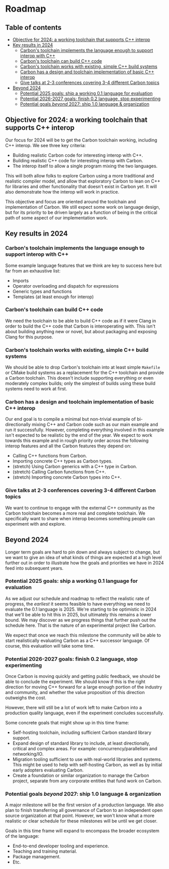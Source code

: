 # Roadmap

<!--
Part of the Carbon Language project, under the Apache License v2.0 with LLVM
Exceptions. See /LICENSE for license information.
SPDX-License-Identifier: Apache-2.0 WITH LLVM-exception
-->

<!-- toc -->

## Table of contents

-   [Objective for 2024: a working toolchain that supports C++ interop](#objective-for-2024-a-working-toolchain-that-supports-c-interop)
-   [Key results in 2024](#key-results-in-2024)
    -   [Carbon's toolchain implements the language enough to support interop with C++](#carbons-toolchain-implements-the-language-enough-to-support-interop-with-c)
    -   [Carbon's toolchain can build C++ code](#carbons-toolchain-can-build-c-code)
    -   [Carbon's toolchain works with existing, simple C++ build systems](#carbons-toolchain-works-with-existing-simple-c-build-systems)
    -   [Carbon has a design and toolchain implementation of basic C++ interop](#carbon-has-a-design-and-toolchain-implementation-of-basic-c-interop)
    -   [Give talks at 2-3 conferences covering 3-4 different Carbon topics](#give-talks-at-2-3-conferences-covering-3-4-different-carbon-topics)
-   [Beyond 2024](#beyond-2024)
    -   [Potential 2025 goals: ship a working 0.1 language for evaluation](#potential-2025-goals-ship-a-working-01-language-for-evaluation)
    -   [Potential 2026-2027 goals: finish 0.2 language, stop experimenting](#potential-2026-2027-goals-finish-02-language-stop-experimenting)
    -   [Potential goals _beyond_ 2027: ship 1.0 language & organization](#potential-goals-beyond-2027-ship-10-language--organization)

<!-- tocstop -->

## Objective for 2024: a working toolchain that supports C++ interop

Our focus for 2024 will be to get the Carbon toolchain working, including C++
interop. We see three key criteria:

-   Building realistic Carbon code for interesting interop with C++.
-   Building realistic C++ code for interesting interop with Carbon.
-   The interop itself to allow a single program mixing the two languages.

This will both allow folks to explore Carbon using a more traditional and
realistic compiler model, and allow that exploratory Carbon to lean on C++ for
libraries and other functionality that doesn't exist in Carbon yet. It will also
demonstrate how the interop will work in practice.

This objective and focus are oriented around the toolchain and implementation of
Carbon. We still expect some work on language design, but for its priority to be
driven largely as a function of being in the critical path of some aspect of our
implementation work.

## Key results in 2024

### Carbon's toolchain implements the language enough to support interop with C++

Some example language features that we think are key to success here but far
from an exhaustive list:

-   Imports
-   Operator overloading and dispatch for expressions
-   Generic types and functions
-   Templates (at least enough for interop)

### Carbon's toolchain can build C++ code

We need the toolchain to be able to build C++ code as if it were Clang in order
to build the C++ code that Carbon is interoperating with. This isn't about
building anything new or novel, but about packaging and exposing Clang for this
purpose.

### Carbon's toolchain works with existing, simple C++ build systems

We should be able to drop Carbon's toolchain into at least simple `Makefile` or
CMake build systems as a replacement for the C++ toolchain and provide a Carbon
toolchain. This doesn't include supporting everything or even moderately complex
builds; only the simplest of builds using these build systems need to work at
first.

### Carbon has a design and toolchain implementation of basic C++ interop

Our end goal is to compile a minimal but non-trivial example of bi-directionally
mixing C++ and Carbon code such as our main example and run it successfully.
However, completing everything involved in this example isn't expected to be
realistic by the end of the year. We expect to work towards this example and in
rough priority order across the following interop features and all the Carbon
features they depend on:

-   Calling C++ functions from Carbon.
-   Importing concrete C++ types as Carbon types.
-   (stretch) Using Carbon generics with a C++ type in Carbon.
-   (stretch) Calling Carbon functions from C++.
-   (stretch) Importing concrete Carbon types into C++.

### Give talks at 2-3 conferences covering 3-4 different Carbon topics

We want to continue to engage with the external C++ community as the Carbon
toolchain becomes a more real and complete toolchain. We specifically want to
share when interop becomes something people can experiment with and explore.

## Beyond 2024

Longer term goals are hard to pin down and always subject to change, but we want
to give an idea of what kinds of things are expected at a high level further out
in order to illustrate how the goals and priorities we have in 2024 feed into
subsequent years.

### Potential 2025 goals: ship a working 0.1 language for evaluation

As we adjust our schedule and roadmap to reflect the realistic rate of progress,
the _earliest_ it seems feasible to have everything we need to evaluate the 0.1
language is 2025. We're starting to be optimistic in 2024 that we'll be able to
hit this in 2025, but ultimately this remains a lower bound. We may discover as
we progress things that further push out the schedule here. That is the nature
of an experimental project like Carbon.

We expect that once we reach this milestone the community will be able to start
realistically evaluating Carbon as a C++ successor language. Of course, this
evaluation will take some time.

### Potential 2026-2027 goals: finish 0.2 language, stop experimenting

Once Carbon is moving quickly and getting public feedback, we should be able to
conclude the experiment. We should know if this is the right direction for
moving C++ forward for a large enough portion of the industry and community, and
whether the value proposition of this direction outweighs the cost.

However, there will still be a lot of work left to make Carbon into a production
quality language, even if the experiment concludes successfully.

Some concrete goals that might show up in this time frame:

-   Self-hosting toolchain, including sufficient Carbon standard library
    support.
-   Expand design of standard library to include, at least directionally,
    critical and complex areas. For example: concurrency/parallelism and
    networking/IO.
-   Migration tooling sufficient to use with real-world libraries and systems.
    This might be used to help with self-hosting Carbon, as well as by initial
    early adopters evaluating Carbon.
-   Create a foundation or similar organization to manage the Carbon project,
    separate from any corporate entities that fund work on Carbon.

### Potential goals _beyond_ 2027: ship 1.0 language & organization

A major milestone will be the first version of a production language. We also
plan to finish transferring all governance of Carbon to an independent open
source organization at that point. However, we won't know what a more realistic
or clear schedule for these milestones will be until we get closer.

Goals in this time frame will expand to encompass the broader ecosystem of the
language:

-   End-to-end developer tooling and experience.
-   Teaching and training material.
-   Package management.
-   Etc.
